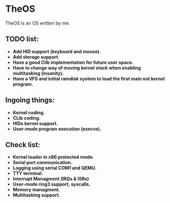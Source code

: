 # TheOS
TheOS is an OS written by me.

## TODO list:
- **Add HID support (keyboard and mouse).**
- **Add storage support.**
- **Have a good Clib implementation for future user space.**
- **Have to change way of moving kernel stack when enabling multitasking (insanity).**
- **Have a VFS and initial ramdisk system to load the first main not kernel program.**

## Ingoing things:
- **Kernel coding.**
- **CLib coding.**
- **HIDs kernel support.**
- **User-mode program execution (execve).**

## Check list:
- **Kernel loader in x86 protected mode.**
- **Serial port communication.**
- **Logging using serial COM1 and QEMU.**
- **TTY terminal.**
- **Interrupt Managment (IRQs & ISRs)**
- **User-mode ring3 support, syscalls.**
- **Memory managment.**
- **Multitasking support.**
